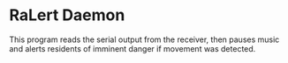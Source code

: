 # RaLert Daemon

This program reads the serial output from the receiver, then pauses music and alerts residents of imminent danger if 
movement was detected.